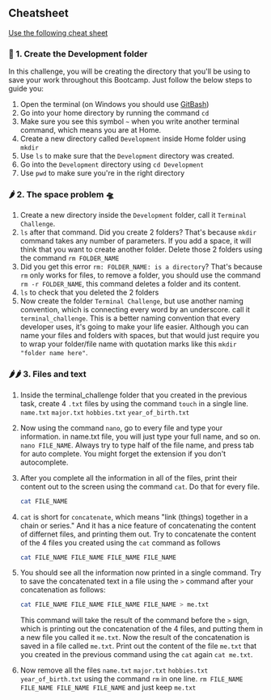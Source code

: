 ## Cheatsheet

[Use the following cheat sheet](/Cheatsheet.md)

### 🍋 1. Create the Development folder

In this challenge, you will be creating the directory that you'll be using to save your work throughout this Bootcamp. Just follow the below steps to guide you:

1. Open the terminal (on Windows you should use [GitBash](https://github.com/git-for-windows/git/releases/download/v2.26.2.windows.1/Git-2.26.2-64-bit.exe))
2. Go into your home directory by running the command `cd`
3. Make sure you see this symbol `~` when you write another terminal command, which means you are at Home.
4. Create a new directory called `Development` inside Home folder using `mkdir`
5. Use `ls` to make sure that the `Development` directory was created.
6. Go into the `Development` directory using `cd Development`
7. Use `pwd` to make sure you're in the right directory

### 🌶 2. The space problem 🛸

1. Create a new directory inside the `Development` folder, call it `Terminal Challenge`.
2. `ls` after that command. Did you create 2 folders? That's because `mkdir` command takes any number of parameters. If you add a space, it will think that you want to create another folder. Delete those 2 folders using the command `rm FOLDER_NAME`
3. Did you get this error `rm: FOLDER_NAME: is a directory`? That's because `rm` only works for files, to remove a folder, you should use the command `rm -r FOLDER_NAME`, this command deletes a folder and its content.
4. `ls` to check that you deleted the 2 folders
5. Now create the folder `Terminal Challenge`, but use another naming convention, which is connecting every word by an underscore. call it `terminal_challenge`. This is a better naming convention that every developer uses, it's going to make your life easier. Although you can name your files and folders with spaces, but that would just require you to wrap your folder/file name with quotation marks like this `mkdir "folder name here"`.

### 🌶🌶 3. Files and text

1. Inside the terminal_challenge folder that you created in the previous task, create 4 `.txt` files by using the command `touch` in a single line. `name.txt` `major.txt` `hobbies.txt` `year_of_birth.txt`
2. Now using the command `nano`, go to every file and type your information. in name.txt file, you will just type your full name, and so on. `nano FILE_NAME`. Always try to type half of the file name, and press tab for auto complete. You might forget the extension if you don't autocomplete.
3. After you complete all the information in all of the files, print their content out to the screen using the command `cat`. Do that for every file.

   ```bash
   cat FILE_NAME
   ```

4. `cat` is short for `concatenate`, which means "link (things) together in a chain or series." And it has a nice feature of concatenating the content of differnet files, and printing them out. Try to concatenate the content of the 4 files you created using the `cat` command as follows

   ```bash
   cat FILE_NAME FILE_NAME FILE_NAME FILE_NAME
   ```

5. You should see all the information now printed in a single command. Try to save the concatenated text in a file using the `>` command after your concatenation as follows:

   ```bash
   cat FILE_NAME FILE_NAME FILE_NAME FILE_NAME > me.txt
   ```

   This command will take the result of the command before the `>` sign, which is printing out the concatenation of the 4 files, and putting them in a new file you called it `me.txt`. Now the result of the concatenation is saved in a file called `me.txt`. Print out the content of the file `me.txt` that you created in the previous command using the `cat` again `cat me.txt`.

6. Now remove all the files `name.txt` `major.txt` `hobbies.txt` `year_of_birth.txt` using the command `rm` in one line. `rm FILE_NAME FILE_NAME FILE_NAME FILE_NAME` and just keep `me.txt`
